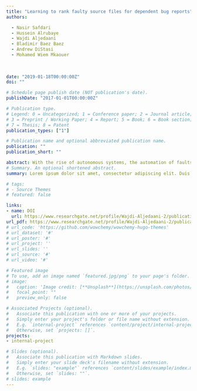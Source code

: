 ```yaml
---
title: "Learning to rank faulty source files for dependent bug reports"
authors:

  - Nasir Safdari
  - Hussein Alrubaye
  - Wajdi Aljedaani
  - Bladimir Baez Baez
  - Andrew DiStasi
  - Mohamed Wiem Mkaouer
  
  
  
date: "2019-01-18T00:00:00Z"
doi: ""

# Schedule page publish date (NOT publication's date).
publishDate: "2017-01-01T00:00:00Z"

# Publication type.
# Legend: 0 = Uncategorized; 1 = Conference paper; 2 = Journal article;
# 3 = Preprint / Working Paper; 4 = Report; 5 = Book; 6 = Book section;
# 7 = Thesis; 8 = Patent
publication_types: ["1"]

# Publication name and optional abbreviated publication name.
publication: ""
publication_short: ""

abstract: With the rise of autonomous systems, the automation of faults detection and localization becomes critical to their reliability. An automated strategy that can provide a ranked list of faulty modules or files with respect to how likely they contain the root cause of the problem would help in the automation bug localization. Learning from the history if previously located bugs in general, and extracting the dependencies between these bugs in particular, helps in building models to accurately localize any potentially detected bugs. In this study, we propose a novel fault localization solution based on a learning-to-rank strategy, using the history of previously localized bugs and their dependencies as features, to rank files in terms of their likelihood of being a root cause of a bug. The evaluation of our approach has shown its efficiency in localizing dependent bugs.
# Summary. An optional shortened abstract.
summary: Lorem ipsum dolor sit amet, consectetur adipiscing elit. Duis posuere tellus ac convallis placerat. Proin tincidunt magna sed ex sollicitudin condimentum.

# tags:
# - Source Themes
# featured: false

links:
- name: DOI
  url: https://www.researchgate.net/profile/Wajdi-Aljedaani-2/publication/333063270_Learning_to_rank_faulty_source_files_for_dependent_bug_reports/links/5f31ccd7458515b7291545e4/Learning-to-rank-faulty-source-files-for-dependent-bug-reports.pdf
url_pdf: https://www.researchgate.net/profile/Wajdi-Aljedaani-2/publication/333063270_Learning_to_rank_faulty_source_files_for_dependent_bug_reports/links/5f31ccd7458515b7291545e4/Learning-to-rank-faulty-source-files-for-dependent-bug-reports.pdf
# url_code: 'https://github.com/wowchemy/wowchemy-hugo-themes'
# url_dataset: '#'
# url_poster: '#'
# url_project: ''
# url_slides: ''
# url_source: '#'
# url_video: '#'

# Featured image
# To use, add an image named `featured.jpg/png` to your page's folder. 
# image:
#   caption: 'Image credit: [**Unsplash**](https://unsplash.com/photos/s9CC2SKySJM)'
#   focal_point: ""
#   preview_only: false

# Associated Projects (optional).
#   Associate this publication with one or more of your projects.
#   Simply enter your project's folder or file name without extension.
#   E.g. `internal-project` references `content/project/internal-project/index.md`.
#   Otherwise, set `projects: []`.
projects:
- internal-project

# Slides (optional).
#   Associate this publication with Markdown slides.
#   Simply enter your slide deck's filename without extension.
#   E.g. `slides: "example"` references `content/slides/example/index.md`.
#   Otherwise, set `slides: ""`.
# slides: example
---
```


<!-- {{% callout note %}}
Create your slides in Markdown - click the *Slides* button to check out the example.
{{% /callout %}}

Supplementary notes can be added here, including [code, math, and images](https://wowchemy.com/docs/writing-markdown-latex/). -->
